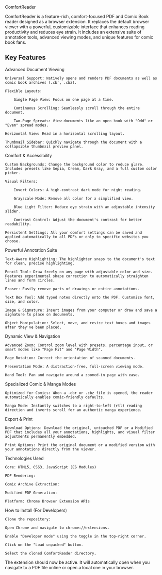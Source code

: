 ComfortReader

ComfortReader is a feature-rich, comfort-focused PDF and Comic Book reader designed as a browser extension. It replaces the default browser viewer with a powerful, customizable interface that enhances reading productivity and reduces eye strain. It includes an extensive suite of annotation tools, advanced viewing modes, and unique features for comic book fans.

## Key Features

Advanced Document Viewing

    Universal Support: Natively opens and renders PDF documents as well as comic book archives (.cbr, .cbz).

    Flexible Layouts:

        Single Page View: Focus on one page at a time.

        Continuous Scrolling: Seamlessly scroll through the entire document.

        Two-Page Spreads: View documents like an open book with "Odd" or "Even" spread modes.

    Horizontal View: Read in a horizontal scrolling layout.

    Thumbnail Sidebar: Quickly navigate through the document with a collapsible thumbnail preview panel.

Comfort & Accessibility

    Custom Backgrounds: Change the background color to reduce glare. Includes presets like Sepia, Cream, Dark Gray, and a full custom color picker.

    Visual Filters:

        Invert Colors: A high-contrast dark mode for night reading.

        Grayscale Mode: Remove all color for a simplified view.

        Blue Light Filter: Reduce eye strain with an adjustable intensity slider.

        Contrast Control: Adjust the document's contrast for better readability.

    Persistent Settings: All your comfort settings can be saved and applied automatically to all PDFs or only to specific websites you choose.

Powerful Annotation Suite

    Text-Aware Highlighting: The highlighter snaps to the document's text for clean, precise highlighting.

    Pencil Tool: Draw freely on any page with adjustable color and size. Features experimental shape correction to automatically straighten lines and form circles.

    Eraser: Easily remove parts of drawings or entire annotations.

    Text Box Tool: Add typed notes directly onto the PDF. Customize font, size, and color.

    Image & Signature: Insert images from your computer or draw and save a signature to place on documents.

    Object Manipulation: Select, move, and resize text boxes and images after they've been placed.

Dynamic View & Navigation

    Advanced Zoom: Control zoom level with presets, percentage input, or smart modes like "Page Fit" and "Page Width".

    Page Rotation: Correct the orientation of scanned documents.

    Presentation Mode: A distraction-free, full-screen viewing mode.

    Hand Tool: Pan and navigate around a zoomed-in page with ease.

Specialized Comic & Manga Modes

    Optimized for Comics: When a .cbr or .cbz file is opened, the reader automatically enables comic-friendly defaults.

    Manga Mode: Instantly switches to a right-to-left (rtl) reading direction and inverts scroll for an authentic manga experience.

Export & Print

    Download Options: Download the original, untouched PDF or a Modified PDF that includes all your annotations, highlights, and visual filter adjustments permanently embedded.

    Print Options: Print the original document or a modified version with your annotations directly from the viewer.

Technologies Used

    Core: HTML5, CSS3, JavaScript (ES Modules)

    PDF Rendering: 

    Comic Archive Extraction: 

    Modified PDF Generation: 

    Platform: Chrome Browser Extension APIs

How to Install (For Developers)

    Clone the repository:

    Open Chrome and navigate to chrome://extensions.

    Enable "Developer mode" using the toggle in the top-right corner.

    Click on the "Load unpacked" button.

    Select the cloned ComfortReader directory.

The extension should now be active. It will automatically open when you navigate to a PDF file online or open a local one in your browser.
